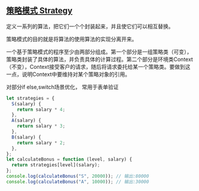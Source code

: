 ## [策略模式 Strategy ](https://segmentfault.com/a/1190000006899198)

定义一系列的算法，把它们一个个封装起来，并且使它们可以相互替换。


策略模式的目的就是将算法的使用算法的实现分离开来。

一个基于策略模式的程序至少由两部分组成。第一个部分是一组策略类（可变），策略类封装了具体的算法，并负责具体的计算过程。第二个部分是环境类Context（不变），Context接受客户的请求，随后将请求委托给某一个策略类。要做到这一点，说明Context中要维持对某个策略对象的引用。


对部分if else,switch场景优化，
常用于表单验证

```js
let strategies = {
  S(salary) {
    return salary * 4;
  },
  A(salary) {
    return salary * 3;
  },
  B(salary) {
    return salary * 2;
  },
};
let calculateBonus = function (level, salary) {
  return strategies[level](salary);
};
console.log(calculateBonus("S", 20000)); // 输出:80000
console.log(calculateBonus("A", 10000)); // 输出:30000
```
